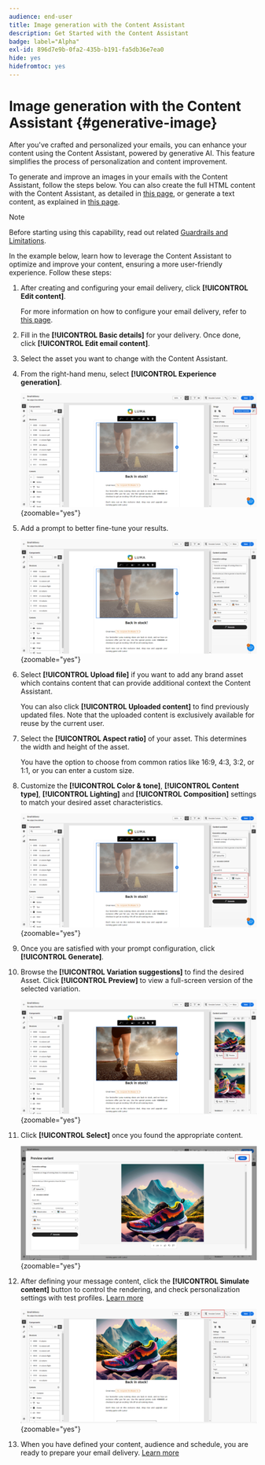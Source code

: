 ```yaml
---
audience: end-user
title: Image generation with the Content Assistant
description: Get Started with the Content Assistant
badge: label="Alpha"
exl-id: 896d7e9b-0fa2-435b-b191-fa5db36e7ea0
hide: yes
hidefromtoc: yes
---
```

# Image generation with the Content Assistant {#generative-image}

After you've crafted and personalized your emails, you can enhance your content using the Content Assistant, powered by generative AI. This feature simplifies the process of personalization and content improvement.

To generate and improve an images in your emails with the Content Assistant, follow the steps below. You can also create the full HTML content with the Content Assistant, as detailed in [this page](generative-email.md), or generate a text content, as explained in [this page](generative-content.md).

>[!NOTE]
>
>Before starting using this capability, read out related [Guardrails and Limitations](generative-gs.md#guardrails-and-limitations).

In the example below, learn how to leverage the Content Assistant to optimize and improve your content, ensuring a more user-friendly experience. Follow these steps:

1. After creating and configuring your email delivery, click **[!UICONTROL Edit content]**.

    For more information on how to configure your email delivery, refer to [this page](../email/create-email-content.md).

1. Fill in the **[!UICONTROL Basic details]** for your delivery. Once done, click **[!UICONTROL Edit email content]**.

1. Select the asset you want to change with the Content Assistant.

1. From the right-hand menu, select **[!UICONTROL Experience generation]**.

    ![](assets/image-genai-1.png){zoomable="yes"}

1. Add a prompt to better fine-tune your results.

    ![](assets/image-genai-2.png){zoomable="yes"}

1. Select **[!UICONTROL Upload file]** if you want to add any brand asset which contains content that can provide additional context the Content Assistant.  

    You can also click **[!UICONTROL Uploaded content]** to find previously updated files. Note that the uploaded content is exclusively available for reuse by the current user.

1. Select the **[!UICONTROL Aspect ratio]** of your asset. This determines the width and height of the asset. 

    You have the option to choose from common ratios like 16:9, 4:3, 3:2, or 1:1, or you can enter a custom size.

1. Customize the **[!UICONTROL Color & tone]**, **[!UICONTROL Content type]**, **[!UICONTROL Lighting]** and **[!UICONTROL Composition]** settings to match your desired asset characteristics.

    ![](assets/image-genai-3.png){zoomable="yes"}  

1. Once you are satisfied with your prompt configuration, click **[!UICONTROL Generate]**.

1. Browse the **[!UICONTROL Variation suggestions]** to find the desired Asset. Click **[!UICONTROL Preview]** to view a full-screen version of the selected variation.

    ![](assets/image-genai-5.png){zoomable="yes"}  

1. Click **[!UICONTROL Select]** once you found the appropriate content.

    ![](assets/image-genai-6.png){zoomable="yes"}  

1. After defining your message content, click the **[!UICONTROL Simulate content]** button to control the rendering, and check personalization settings with test profiles.  [Learn more](../preview-test/preview-content.md)

    ![](assets/image-genai-7.png){zoomable="yes"}

1. When you have defined your content, audience and schedule, you are ready to prepare your email delivery. [Learn more](../monitor/prepare-send.md)

